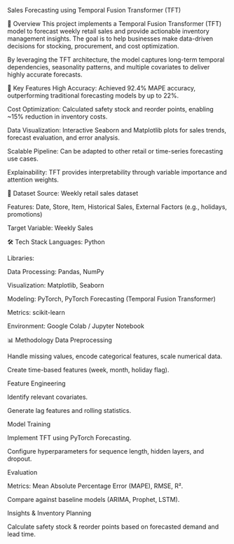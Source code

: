 Sales Forecasting using Temporal Fusion Transformer (TFT)


📌 Overview
This project implements a Temporal Fusion Transformer (TFT) model to forecast weekly retail sales and provide actionable inventory management insights. The goal is to help businesses make data-driven decisions for stocking, procurement, and cost optimization.

By leveraging the TFT architecture, the model captures long-term temporal dependencies, seasonality patterns, and multiple covariates to deliver highly accurate forecasts.

🎯 Key Features
High Accuracy: Achieved 92.4% MAPE accuracy, outperforming traditional forecasting models by up to 22%.

Cost Optimization: Calculated safety stock and reorder points, enabling ~15% reduction in inventory costs.

Data Visualization: Interactive Seaborn and Matplotlib plots for sales trends, forecast evaluation, and error analysis.

Scalable Pipeline: Can be adapted to other retail or time-series forecasting use cases.

Explainability: TFT provides interpretability through variable importance and attention weights.

📂 Dataset
Source: Weekly retail sales dataset

Features: Date, Store, Item, Historical Sales, External Factors (e.g., holidays, promotions)

Target Variable: Weekly Sales

🛠️ Tech Stack
Languages: Python

Libraries:

Data Processing: Pandas, NumPy

Visualization: Matplotlib, Seaborn

Modeling: PyTorch, PyTorch Forecasting (Temporal Fusion Transformer)

Metrics: scikit-learn

Environment: Google Colab / Jupyter Notebook

📊 Methodology
Data Preprocessing

Handle missing values, encode categorical features, scale numerical data.

Create time-based features (week, month, holiday flag).

Feature Engineering

Identify relevant covariates.

Generate lag features and rolling statistics.

Model Training

Implement TFT using PyTorch Forecasting.

Configure hyperparameters for sequence length, hidden layers, and dropout.

Evaluation

Metrics: Mean Absolute Percentage Error (MAPE), RMSE, R².

Compare against baseline models (ARIMA, Prophet, LSTM).

Insights & Inventory Planning

Calculate safety stock & reorder points based on forecasted demand and lead time.

